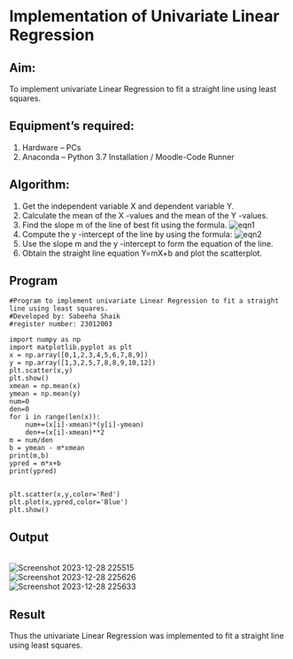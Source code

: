# Implementation of Univariate Linear Regression
## Aim:
To implement univariate Linear Regression to fit a straight line using least squares.
## Equipment’s required:
1.	Hardware – PCs
2.	Anaconda – Python 3.7 Installation / Moodle-Code Runner
## Algorithm:
1.	Get the independent variable X and dependent variable Y.
2.	Calculate the mean of the X -values and the mean of the Y -values.
3.	Find the slope m of the line of best fit using the formula.
 ![eqn1](./eq1.jpg)
4.	Compute the y -intercept of the line by using the formula:
![eqn2](./eq2.jpg)  
5.	Use the slope m and the y -intercept to form the equation of the line.
6.	Obtain the straight line equation Y=mX+b and plot the scatterplot.
## Program
```
#Program to implement univariate Linear Regression to fit a straight line using least squares.
#Developed by: Sabeeha Shaik
#register number: 23012003

import numpy as np 
import matplotlib.pyplot as plt
x = np.array([0,1,2,3,4,5,6,7,8,9])
y = np.array([1,3,2,5,7,8,8,9,10,12])
plt.scatter(x,y)
plt.show()
xmean = np.mean(x)
ymean = np.mean(y)
num=0
den=0
for i in range(len(x)):
    num+=(x[i]-xmean)*(y[i]-ymean)
    den+=(x[i]-xmean)**2
m = num/den
b = ymean - m*xmean
print(m,b)
ypred = m*x+b
print(ypred)


plt.scatter(x,y,color='Red')
plt.plot(x,ypred,color='Blue')
plt.show()
```
## Output
</br>![Screenshot 2023-12-28 225515](https://github.com/Sabeeha23/Univariate-Linear-Regression/assets/150231876/4c9e13d6-36f0-4fd7-84ec-d6fc6f4496ab)
</br>![Screenshot 2023-12-28 225626](https://github.com/Sabeeha23/Univariate-Linear-Regression/assets/150231876/3405bef3-8c34-43d9-acee-be7b5824d93f)
</br>![Screenshot 2023-12-28 225633](https://github.com/Sabeeha23/Univariate-Linear-Regression/assets/150231876/0c6d74ed-af0b-4165-b028-e862faebd761)
</br>

## Result
Thus the univariate Linear Regression was implemented to fit a straight line using least squares.
